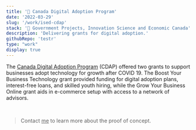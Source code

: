 ```yaml
---
title: '🍁 Canada Digital Adoption Program'
date: '2022-03-29'
slug: '/work/ised-cdap'
stack: '🍁 Government Projects, Innovation Science and Economic Canada'
description: 'Delivering grants for digital adoption.'
githubRepo: 'testr'
type: "work"  
display: true
---
```


The [Canada Digital Adoption Program](https://ised-isde.canada.ca/site/canada-digital-adoption-program/en) (CDAP) offered two grants to support businesses adopt technology for growth after COVID 19. The Boost Your Business Technology grant provided funding for digital adoption plans, interest-free loans, and skilled youth hiring, while the Grow Your Business Online grant aids in e-commerce setup with access to a network of advisors.

<br/>

> Contact <a href="mailto:jude@judepark.com" style="color: var(--font-color-muted)">me</a> to learn more about the proof of concept.